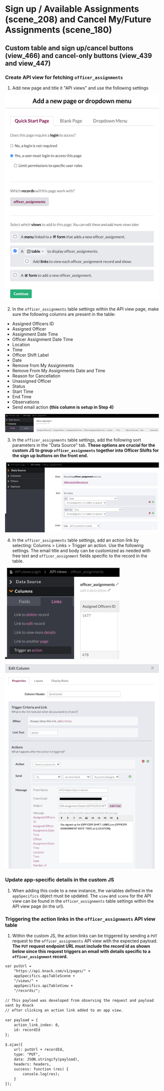 # Sign up / Available Assignments (scene_208) and Cancel My/Future Assignments (scene_180)

## Custom table and sign up/cancel buttons (view_466) and cancel-only buttons (view_439 and view_447)

### Create API view for fetching `officer_assignments`

1. Add new page and title it "API views" and use the following settings

![Create API view](images/api_view.png)

2. In the `officer_assignments` table settings within the API view page, make sure the following columns are present in the table:

- Assigned Officers ID
- Assigned Officer
- Assignment Date Time
- Officer Assignment Date Time
- Location
- Time
- Officer Shift Label
- Date
- Remove from My Assignments
- Remove From My Assignments Date and Time
- Reason for Cancellation
- Unassigned Officer
- Status
- Start Time
- End Time
- Observations
- Send email action **(this column is setup in Step 4)**

![API view columns](images/api_view_columns.png)

3. In the `officer_assignments` table settings, add the following sort parameters in the "Data Source" tab. **These options are crucial for the custom JS to group `officer_assignments` together into Officer Shifts for the sign up buttons on the front end.**

![API view sorting](images/api_view_sorting.png)

4. In the `officer_assignments` table settings, add an action link by selecting: Columns > Links > Trigger an action. Use the following settings. The email title and body can be customized as needed with free text and `officer_assignment` fields specific to the record in the table.

![Action Link setup](images/action_link_setup.png)

![Action Link details](images/action_link_details.png)

### Update app-specific details in the custom JS

1. When adding this code to a new instance, the variables defined in the `appSpecifics` object must be updated. The `view` and `scene` for the API view can be found in the `officer_assignments` table settings within the API view page (in the url).

### Triggering the action links in the `officer_assignments` API view table

1. Within the custom JS, the action links can be triggered by sending a `PUT` request to the `officer_assignments` API view with the expected payload. **The `PUT` request endpoint URL must include the record id as shown below since this request triggers an email with details specific to a `officer_assignment` record.**

```
var putUrl =
    "https://api.knack.com/v1/pages/" +
    appSpecifics.apiTableScene +
    "/views/" +
    appSpecifics.apiTableView +
    "/records/";

// This payload was developed from observing the request and payload sent by Knack
// after clicking an action link added to an app view.

var payload = {
    action_link_index: 0,
    id: recordId
};

$.ajax({
    url: putUrl + recordId,
    type: "PUT",
    data: JSON.stringify(payload),
    headers: headers,
    success: function (res) {
        console.log(res);
    }
});
```
